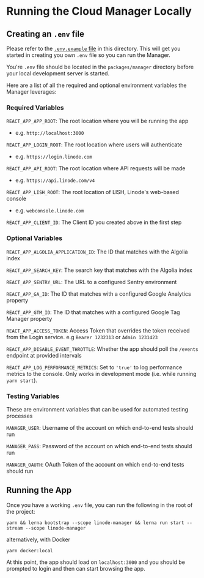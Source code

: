 # Running the Cloud Manager Locally

## Creating an `.env` file

Please refer to the [`.env.example` file](./packages/manager/.env.example) in this directory. This will get you started in creating you own `.env` file so you can run the Manager.

You're `.env` file should be located in the `packages/manager` directory before your local development server is started.

Here are a list of all the required and optional environment variables the Manager leverages:

### Required Variables

`REACT_APP_APP_ROOT`: The root location where you will be running the app
* e.g. `http://localhost:3000`

`REACT_APP_LOGIN_ROOT`: The root location where users will authenticate
* e.g. `https://login.linode.com`

`REACT_APP_API_ROOT`: The root location where API requests will be made
* e.g. `https://api.linode.com/v4`

`REACT_APP_LISH_ROOT`: The root location of LISH, Linode's web-based console
* e.g. `webconsole.linode.com`

`REACT_APP_CLIENT_ID`: The Client ID you created above in the first step


### Optional Variables

`REACT_APP_ALGOLIA_APPLICATION_ID`: The ID that matches with the Algolia index

`REACT_APP_SEARCH_KEY`: The search key that matches with the Algolia index

`REACT_APP_SENTRY_URL`: The URL to a configured Sentry environment

`REACT_APP_GA_ID`: The ID that matches with a configured Google Analytics property

`REACT_APP_GTM_ID`: The ID that matches with a configured Google Tag Manager property

`REACT_APP_ACCESS_TOKEN`: Access Token that overrides the token received from the Login service.
e.g `Bearer 1232313` or `Admin 1231423`

`REACT_APP_DISABLE_EVENT_THROTTLE`: <Boolean> Whether the app should poll the `/events` endpoint at provided intervals

`REACT_APP_LOG_PERFORMANCE_METRICS`: Set to `'true'` to log performance metrics to the console. Only works in development mode (i.e. while running `yarn start`).

### Testing Variables

These are environment variables that can be used for automated testing processes

`MANAGER_USER`: Username of the account on which end-to-end tests should run

`MANAGER_PASS`: Password of the account on which end-to-end tests should run

`MANAGER_OAUTH`: OAuth Token of the account on which end-to-end tests should run

## Running the App

Once you have a working `.env` file, you can run the following in the root of the project:

`yarn && lerna bootstrap --scope linode-manager && lerna run start --stream --scope linode-manager`

alternatively, with Docker

`yarn docker:local`

At this point, the app should load on `localhost:3000` and you should be prompted to login and then can start browsing the app.
